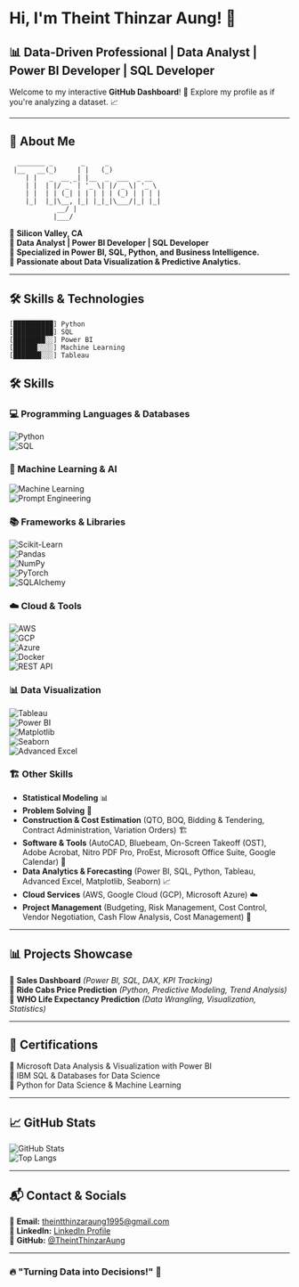 # Hi, I'm Theint Thinzar Aung! 👋

## 📊 Data-Driven Professional | Data Analyst | Power BI Developer | SQL Developer

Welcome to my interactive **GitHub Dashboard**! 🚀 Explore my profile as if you're analyzing a dataset. 📈

---

## 🎨 About Me  
```ascii
  _______ _       _     _              
 |__   __(_)     | |   (_)             
    | |   _  __ _| |__  _  ___  _ __    
    | |  | |/ _` | '_ \| |/ _ \| '_ \   
    | |  | | (_| | | | | | (_) | | | |  
    |_|  |_|\__, |_| |_|_|\___/|_| |_|  
            __/ |                        
           |___/                         
```
📍 **Silicon Valley, CA**  
📌 **Data Analyst | Power BI Developer | SQL Developer**  
📌 **Specialized in Power BI, SQL, Python, and Business Intelligence.**  
📌 **Passionate about Data Visualization & Predictive Analytics.**  

---

## 🛠 Skills & Technologies  
```ascii
[██████████] Python        
[██████████] SQL          
[████████░░] Power BI     
[██████░░░░] Machine Learning 
[███████░░░] Tableau      
```
## 🛠 Skills

### 💻 Programming Languages & Databases  
![Python](https://img.shields.io/badge/Python-3776AB?style=for-the-badge&logo=python&logoColor=white)  
![SQL](https://img.shields.io/badge/SQL-4479A1?style=for-the-badge&logo=postgresql&logoColor=white)  

### 🤖 Machine Learning & AI  
![Machine Learning](https://img.shields.io/badge/Machine%20Learning-FF6F00?style=for-the-badge&logo=tensorflow&logoColor=white)  
![Prompt Engineering](https://img.shields.io/badge/Prompt%20Engineering-005571?style=for-the-badge&logo=openai&logoColor=white)  

### 📚 Frameworks & Libraries  
![Scikit-Learn](https://img.shields.io/badge/Scikit--Learn-F7931E?style=for-the-badge&logo=scikitlearn&logoColor=white)  
![Pandas](https://img.shields.io/badge/Pandas-150458?style=for-the-badge&logo=pandas&logoColor=white)  
![NumPy](https://img.shields.io/badge/NumPy-013243?style=for-the-badge&logo=numpy&logoColor=white)  
![PyTorch](https://img.shields.io/badge/PyTorch-EE4C2C?style=for-the-badge&logo=pytorch&logoColor=white)  
![SQLAlchemy](https://img.shields.io/badge/SQLAlchemy-D71F00?style=for-the-badge&logo=sqlite&logoColor=white)  

### ☁️ Cloud & Tools  
![AWS](https://img.shields.io/badge/AWS-232F3E?style=for-the-badge&logo=amazonaws&logoColor=white)  
![GCP](https://img.shields.io/badge/GCP-4285F4?style=for-the-badge&logo=googlecloud&logoColor=white)  
![Azure](https://img.shields.io/badge/Azure-0078D4?style=for-the-badge&logo=microsoftazure&logoColor=white)  
![Docker](https://img.shields.io/badge/Docker-2496ED?style=for-the-badge&logo=docker&logoColor=white)  
![REST API](https://img.shields.io/badge/REST%20API-6DB33F?style=for-the-badge&logo=postman&logoColor=white)  

### 📊 Data Visualization  
![Tableau](https://img.shields.io/badge/Tableau-E97627?style=for-the-badge&logo=tableau&logoColor=white)  
![Power BI](https://img.shields.io/badge/Power%20BI-F2C811?style=for-the-badge&logo=powerbi&logoColor=black)  
![Matplotlib](https://img.shields.io/badge/Matplotlib-11557C?style=for-the-badge&logo=python&logoColor=white)  
![Seaborn](https://img.shields.io/badge/Seaborn-3776AB?style=for-the-badge&logo=python&logoColor=white)  
![Advanced Excel](https://img.shields.io/badge/Advanced%20Excel-217346?style=for-the-badge&logo=microsoftexcel&logoColor=white)  

### 🏗️ Other Skills  
- **Statistical Modeling** 📊  
- **Problem Solving** 🧠  
- **Construction & Cost Estimation** (QTO, BOQ, Bidding & Tendering, Contract Administration, Variation Orders) 🏗️  
- **Software & Tools** (AutoCAD, Bluebeam, On-Screen Takeoff (OST), Adobe Acrobat, Nitro PDF Pro, ProEst, Microsoft Office Suite, Google Calendar) 💾  
- **Data Analytics & Forecasting** (Power BI, SQL, Python, Tableau, Advanced Excel, Matplotlib, Seaborn) 📈  
- **Cloud Services** (AWS, Google Cloud (GCP), Microsoft Azure) ☁️  
- **Project Management** (Budgeting, Risk Management, Cost Control, Vendor Negotiation, Cash Flow Analysis, Cost Management) 📑  

---

## 📊 Projects Showcase  
📌 **Sales Dashboard** *(Power BI, SQL, DAX, KPI Tracking)*  
📌 **Ride Cabs Price Prediction** *(Python, Predictive Modeling, Trend Analysis)*  
📌 **WHO Life Expectancy Prediction** *(Data Wrangling, Visualization, Statistics)*  

---

## 📜 Certifications  
📜 Microsoft Data Analysis & Visualization with Power BI  
📜 IBM SQL & Databases for Data Science  
📜 Python for Data Science & Machine Learning  

---

## 📈 GitHub Stats  
![GitHub Stats](https://github-readme-stats.vercel.app/api?username=TheintThinzarAung&show_icons=true&theme=radical)  
![Top Langs](https://github-readme-stats.vercel.app/api/top-langs/?username=TheintThinzarAung&layout=compact&theme=radical)  

---

## 📬 Contact & Socials  
📧 **Email:** [theintthinzaraung1995@gmail.com](mailto:theintthinzaraung1995@gmail.com)  
🔗 **LinkedIn:** [LinkedIn Profile](https://www.linkedin.com/in/theintthinzaraung/)  
🐙 **GitHub:** [@TheintThinzarAung](https://github.com/TheintThinzarAung)  

---

### 🔥 "Turning Data into Decisions!" 🚀
